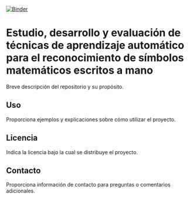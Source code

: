 [![Binder](https://mybinder.org/badge_logo.svg)](https://mybinder.org/v2/gh/BeBerasategi/symbol_demo/HEAD?urlpath=voila%2Frender%2Fapp%2FDemo.ipynb)

# Estudio, desarrollo y evaluación de técnicas de aprendizaje automático para el reconocimiento de símbolos matemáticos escritos a mano

Breve descripción del repositorio y su propósito.

## Uso

Proporciona ejemplos y explicaciones sobre cómo utilizar el proyecto.

## Licencia

Indica la licencia bajo la cual se distribuye el proyecto.

## Contacto

Proporciona información de contacto para preguntas o comentarios adicionales.
